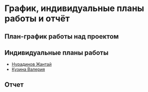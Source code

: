 # График, индивидуальные планы работы и отчёт

План-график работы над проектом
---
Индивидуальные планы работы
---
* [Нурадинов Жантай](https://github.com/Zhantai-Nuradinovich/QC-FLS-Polytech/blob/master/reports/Nuradinov.md)
* [Кузина Валерия](https://github.com/Zhantai-Nuradinovich/QC-FLS-Polytech/blob/master/reports/Kuzina.md)

Отчет
---
